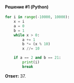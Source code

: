 #### Решение #1 (Python)

```python
for i in range(-10000, 10000):
	x = i
	a = 0
	b = 1
	while x > 0:
		a += 1
		b *= (x % 10)
		x //= 10
	
	if a == 2 and b == 21:
		print(i)
		break
```

**Ответ:** 37.
